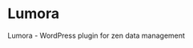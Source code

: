 <!-- TEST COMMENT - Verifying dual git tracking for Lumora -->
# Lumora
Lumora - WordPress plugin for zen data management

